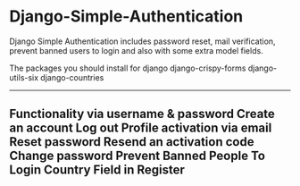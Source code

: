 # Django-Simple-Authentication
Django Simple Authentication includes password reset, mail verification, prevent banned users to login and also with some extra model fields.

The packages you should install for django 
django-crispy-forms
django-utils-six
django-countries

---------------------------------------------
Functionality
via username & password
Create an account
Log out
Profile activation via email
Reset password
Resend an activation code
Change password
Prevent Banned People To Login
Country Field in Register
-------------------------------
